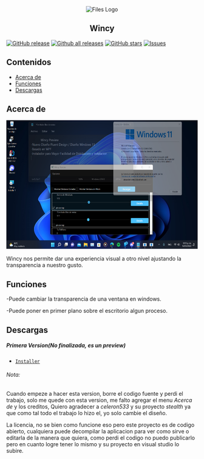 <p align="center">
  <img alt="Files Logo" src="https://github.com/Alexanderrobles12/Wincy/blob/Wincy/favicon.ico" width="150" />
  <h2 align="center">Wincy</h2>
</p>


[![GitHub release](https://img.shields.io/github/release/alexanderrobles12/wincy/all.svg)](https://github.com/alexanderrobles12/wincy/releases)
[![Github all releases](https://img.shields.io/github/downloads/alexanderrobles12/wincy/total.svg)](https://github.com/alexanderrobles12/wincy/releases)
[![GitHub stars](https://img.shields.io/github/stars/alexanderrobles12/wincy.svg)](https://github.com/alexanderrobles12/wincy/stargazers)
[![Issues](https://img.shields.io/github/issues/alexanderrobles12/wincy.svg)](https://github.com/alexanderrobles12/wincy/issues)

## Contenidos
- [Acerca de](#acerca-de)
- [Funciones](#funciones)
- [Descargas](#descargas)


## Acerca de
<img src="/src/IMAGEN%201.png" width="600" height="338"/>

Wincy nos permite dar una experiencia visual a otro nivel ajustando la transparencia a nuestro gusto.
## Funciones
-Puede cambiar la transparencia de una ventana en windows.

-Puede poner en primer plano sobre el escritorio algun proceso.
## Descargas

##### Primera Version(No finalizada, es un preview)
- [`Installer`][Windows_Download] 

[Windows_Download]: https://github.com/Alexanderrobles12/Wincy/releases/download/Wincy/Wincy.Installer.msi
###### Nota:
Cuando empeze a hacer esta version, borre el codigo fuente y perdi el trabajo, solo me quede con esta version, me falto agregar el menu *Acerca de* y los creditos,
Quiero agradecer a *celeron533* y su proyecto *stealth* ya que como tal todo el trabajo lo hizo el, yo solo cambie el diseño.

La licencia, no se bien como funcione eso pero este proyecto es de codigo abierto, cualquiera puede decompilar la aplicacion para ver como sirve o editarla de la manera que quiera, como perdi el codigo no puedo publicarlo pero en cuanto logre tener lo mismo y su proyecto en visual studio lo subire.
